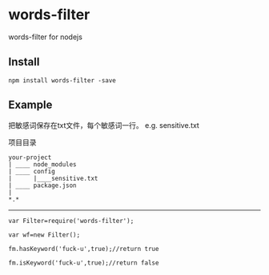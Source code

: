 # words-filter



words-filter for nodejs



## Install

    npm install words-filter -save
    

## Example

把敏感词保存在txt文件，每个敏感词一行。 e.g. sensitive.txt

项目目录

    your-project
    | ____ node_modules
    | ____ config
    |      |____sensitive.txt
    | ____ package.json
    |
    *.*
    
***
    
    var Filter=require('words-filter');
    
    var wf=new Filter();
    
    fm.hasKeyword('fuck-u',true);//return true
    
    fm.isKeyword('fuck-u',true);//return false
    
